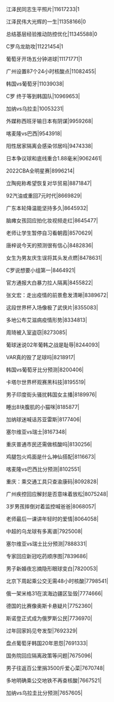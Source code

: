 江泽民同志生平照片|11617233|1

江泽民伟大光辉的一生|11358166|0

总结基层经验推动防控优化|11345588|0

C罗乌龙助攻|11221454|1

葡萄牙开场五分钟进球|11171771|1

广州设置87个24小时核酸点|11082455|

韩国vs葡萄牙|11039038|

C罗 终于等到韩国队|10969653|

加纳vs乌拉圭|10053231|

外媒称西班牙输日本有阴谋|9959268|

喀麦隆vs巴西|9543918|

阳性居家隔离会感染邻居吗|9474338|

日本争议球和底线重合1.88毫米|9062461|

2022CBA全明星赛|8996214|

立陶宛称希望恢复对华贸易|8871847|

92汽油或重回7元时代|8669829|

广东本轮降温能坚持多久|8645932|

脑瘫女孩回应拍化妆视频走红|8645477|

老师让学生暂停自习看朝霞|8570629|

唐梓说今天的预测很有信心|8482836|

女生为男友庆生误将其头发点燃|8478631|

C罗说想要小组第一|8464921|

官方通报大白暴力拉人隔离|8455822|

张文宏：走出疫情的前景愈发清晰|8389672|

这段世界杯入场像极了武侠片|8355083|

多地公布艾滋病疫情形势|8334813|

周琦被入室盗窃|8273085|

葡球迷说02年葡韩之战是耻辱|8244093|

VAR真的毁了足球吗|8218917|

韩国vs葡萄牙比分预测|8200406|

卡塔尔世界杯观赛黑科技|8195519|

男子印度街头骚扰韩国女主播|8189976|

睡出8块腹肌的小猫咪|8185877|

加纳球迷喊话苏亚雷斯|8177406|

塞尔维亚vs瑞士|8167348|

重庆普通市民还需做核酸吗|8130256|

鸡腿包火鸡面是什么神仙搭配|8116673|

喀麦隆vs巴西比分预测|8102551|

重庆：乘交通工具只查渝康码|8092828|

广州疾控回应解封是否意味着放松|8075248|

3岁男孩摔倒对着监控喊爸爸|8068057|

老师最后一课讲年轻时的爱情|8064058|

中超的乌龙球有多离谱|7925008|

塞尔维亚vs瑞士比分预测|7888331|

专家回应新冠吃药顺序图|7839686|

男子新婚夜忘摘隐形眼球变白|7820053|

北京下周起乘公交无需48小时核酸|7798541|

俄一架米格31在滨海边疆区坠毁|7774666|

德国的比赛像奥斯卡悬疑片|7752360|

斯诺登正式成为俄罗斯公民|7736970|

过年回家妈见夸发型|7692329|

盘点葡萄牙韩国20年恩怨|7691333|

国务院回应隔离政策等问题|7675096|

男子往返百公里捐3500斤爱心菜|7670748|

多地明确乘公交地铁不再查核酸|7667521|

加纳vs乌拉圭比分预测|7657605|

